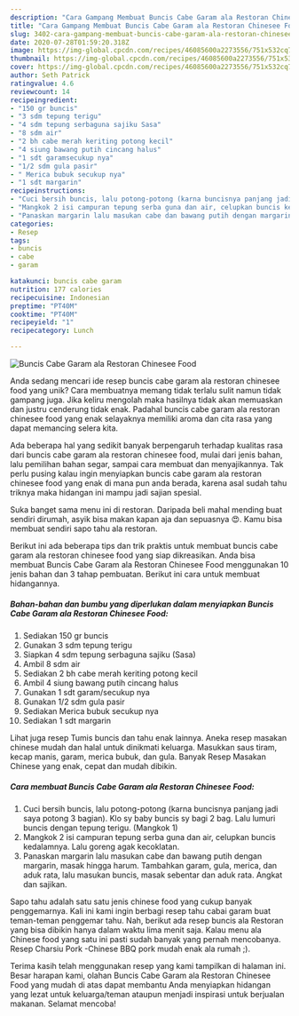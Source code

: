 ```yaml
---
description: "Cara Gampang Membuat Buncis Cabe Garam ala Restoran Chinesee Food yang Bisa Manjain Lidah"
title: "Cara Gampang Membuat Buncis Cabe Garam ala Restoran Chinesee Food yang Bisa Manjain Lidah"
slug: 3402-cara-gampang-membuat-buncis-cabe-garam-ala-restoran-chinesee-food-yang-bisa-manjain-lidah
date: 2020-07-28T01:59:20.318Z
image: https://img-global.cpcdn.com/recipes/46085600a2273556/751x532cq70/buncis-cabe-garam-ala-restoran-chinesee-food-foto-resep-utama.jpg
thumbnail: https://img-global.cpcdn.com/recipes/46085600a2273556/751x532cq70/buncis-cabe-garam-ala-restoran-chinesee-food-foto-resep-utama.jpg
cover: https://img-global.cpcdn.com/recipes/46085600a2273556/751x532cq70/buncis-cabe-garam-ala-restoran-chinesee-food-foto-resep-utama.jpg
author: Seth Patrick
ratingvalue: 4.6
reviewcount: 14
recipeingredient:
- "150 gr buncis"
- "3 sdm tepung terigu"
- "4 sdm tepung serbaguna sajiku Sasa"
- "8 sdm air"
- "2 bh cabe merah keriting potong kecil"
- "4 siung bawang putih cincang halus"
- "1 sdt garamsecukup nya"
- "1/2 sdm gula pasir"
- " Merica bubuk secukup nya"
- "1 sdt margarin"
recipeinstructions:
- "Cuci bersih buncis, lalu potong-potong (karna buncisnya panjang jadi saya potong 3 bagian). Klo sy baby buncis sy bagi 2 bag. Lalu lumuri buncis dengan tepung terigu. (Mangkok 1)"
- "Mangkok 2 isi campuran tepung serba guna dan air, celupkan buncis kedalamnya. Lalu goreng agak kecoklatan."
- "Panaskan margarin lalu masukan cabe dan bawang putih dengan margarin, masak hingga harum. Tambahkan garam, gula, merica, dan aduk rata, lalu masukan buncis, masak sebentar dan aduk rata. Angkat dan sajikan."
categories:
- Resep
tags:
- buncis
- cabe
- garam

katakunci: buncis cabe garam 
nutrition: 177 calories
recipecuisine: Indonesian
preptime: "PT40M"
cooktime: "PT40M"
recipeyield: "1"
recipecategory: Lunch

---
```



![Buncis Cabe Garam ala Restoran Chinesee Food](https://img-global.cpcdn.com/recipes/46085600a2273556/751x532cq70/buncis-cabe-garam-ala-restoran-chinesee-food-foto-resep-utama.jpg)

Anda sedang mencari ide resep buncis cabe garam ala restoran chinesee food yang unik? Cara membuatnya memang tidak terlalu sulit namun tidak gampang juga. Jika keliru mengolah maka hasilnya tidak akan memuaskan dan justru cenderung tidak enak. Padahal buncis cabe garam ala restoran chinesee food yang enak selayaknya memiliki aroma dan cita rasa yang dapat memancing selera kita.

Ada beberapa hal yang sedikit banyak berpengaruh terhadap kualitas rasa dari buncis cabe garam ala restoran chinesee food, mulai dari jenis bahan, lalu pemilihan bahan segar, sampai cara membuat dan menyajikannya. Tak perlu pusing kalau ingin menyiapkan buncis cabe garam ala restoran chinesee food yang enak di mana pun anda berada, karena asal sudah tahu triknya maka hidangan ini mampu jadi sajian spesial.

Suka banget sama menu ini di restoran. Daripada beli mahal mending buat sendiri dirumah, asyik bisa makan kapan aja dan sepuasnya 😍. Kamu bisa membuat sendiri sapo tahu ala restoran.


Berikut ini ada beberapa tips dan trik praktis untuk membuat buncis cabe garam ala restoran chinesee food yang siap dikreasikan. Anda bisa membuat Buncis Cabe Garam ala Restoran Chinesee Food menggunakan 10 jenis bahan dan 3 tahap pembuatan. Berikut ini cara untuk membuat hidangannya.

<!--inarticleads1-->

##### Bahan-bahan dan bumbu yang diperlukan dalam menyiapkan Buncis Cabe Garam ala Restoran Chinesee Food:

1. Sediakan 150 gr buncis
1. Gunakan 3 sdm tepung terigu
1. Siapkan 4 sdm tepung serbaguna sajiku (Sasa)
1. Ambil 8 sdm air
1. Sediakan 2 bh cabe merah keriting potong kecil
1. Ambil 4 siung bawang putih cincang halus
1. Gunakan 1 sdt garam/secukup nya
1. Gunakan 1/2 sdm gula pasir
1. Sediakan  Merica bubuk secukup nya
1. Sediakan 1 sdt margarin


Lihat juga resep Tumis buncis dan tahu enak lainnya. Aneka resep masakan chinese mudah dan halal untuk dinikmati keluarga. Masukkan saus tiram, kecap manis, garam, merica bubuk, dan gula. Banyak Resep Masakan Chinese yang enak, cepat dan mudah dibikin. 

<!--inarticleads2-->

##### Cara membuat Buncis Cabe Garam ala Restoran Chinesee Food:

1. Cuci bersih buncis, lalu potong-potong (karna buncisnya panjang jadi saya potong 3 bagian). Klo sy baby buncis sy bagi 2 bag. Lalu lumuri buncis dengan tepung terigu. (Mangkok 1)
1. Mangkok 2 isi campuran tepung serba guna dan air, celupkan buncis kedalamnya. Lalu goreng agak kecoklatan.
1. Panaskan margarin lalu masukan cabe dan bawang putih dengan margarin, masak hingga harum. Tambahkan garam, gula, merica, dan aduk rata, lalu masukan buncis, masak sebentar dan aduk rata. Angkat dan sajikan.


Sapo tahu adalah satu satu jenis chinese food yang cukup banyak penggemarnya. Kali ini kami ingin berbagi resep tahu cabai garam buat teman-teman penggemar tahu. Nah, berikut ada resep buncis ala Restoran yang bisa dibikin hanya dalam waktu lima menit saja. Kalau menu ala Chinese food yang satu ini pasti sudah banyak yang pernah mencobanya. Resep Charsiu Pork -Chinese BBQ pork mudah enak ala rumah ;). 

Terima kasih telah menggunakan resep yang kami tampilkan di halaman ini. Besar harapan kami, olahan Buncis Cabe Garam ala Restoran Chinesee Food yang mudah di atas dapat membantu Anda menyiapkan hidangan yang lezat untuk keluarga/teman ataupun menjadi inspirasi untuk berjualan makanan. Selamat mencoba!
